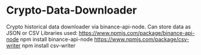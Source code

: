 # Crypto-Data-Downloader
Crypto historical data downloader via binance-api-node. Can store data as JSON or CSV
Libraries used:
https://www.npmjs.com/package/binance-api-node
npm install binance-api-node
https://www.npmjs.com/package/csv-writer
npm install csv-writer
